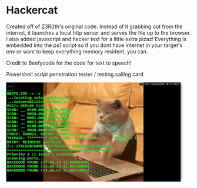 # Hackercat
Created off of  Z3R0th's original code. Instead of it grabbing out from the internet, it launches a local http server and serves the file up to the browser. I also added javascript and hacker text for a little extra pizaz! Everything is embedded into the ps1 script so if you dont have internet in your target's env or want to keep everything memory resident, you can.

Credit to Beefycode for the code for text to speech!

Powershell script penetration tester / testing calling card

![alt text](https://github.com/chrisjd20/Hackercat/blob/master/hcat.gif?raw=true)
